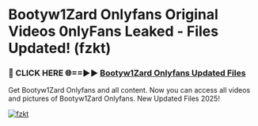 # Bootyw1Zard Onlyfans Original Videos 0nlyFans Leaked - Files Updated! (fzkt)

<h3>🔴 CLICK HERE 🌐==►► <a href="https://tinyurl.com/2m67pmp6" rel="nofollow">Bootyw1Zard Onlyfans Updated Files</a></h3>

Get Bootyw1Zard Onlyfans and all content. Now you can access all videos and pictures of Bootyw1Zard Onlyfans. New Updated Files 2025!

[![fzkt](https://i.imgur.com/H4QAA4z.gif)](https://tinyurl.com/2m67pmp6)